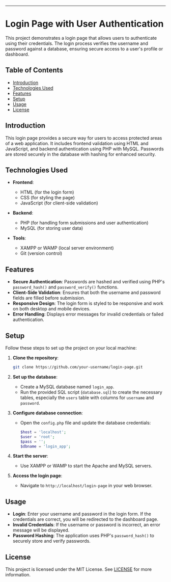 
---

# Login Page with User Authentication

This project demonstrates a login page that allows users to authenticate using their credentials. The login process verifies the username and password against a database, ensuring secure access to a user's profile or dashboard.

## Table of Contents

- [Introduction](#introduction)
- [Technologies Used](#technologies-used)
- [Features](#features)
- [Setup](#setup)
- [Usage](#usage)
- [License](#license)

## Introduction

This login page provides a secure way for users to access protected areas of a web application. It includes frontend validation using HTML and JavaScript, and backend authentication using PHP with MySQL. Passwords are stored securely in the database with hashing for enhanced security.

## Technologies Used

- **Frontend**:
  - HTML (for the login form)
  - CSS (for styling the page)
  - JavaScript (for client-side validation)

- **Backend**:
  - PHP (for handling form submissions and user authentication)
  - MySQL (for storing user data)

- **Tools**:
  - XAMPP or WAMP (local server environment)
  - Git (version control)

## Features

- **Secure Authentication**: Passwords are hashed and verified using PHP's `password_hash()` and `password_verify()` functions.
- **Client-Side Validation**: Ensures that both the username and password fields are filled before submission.
- **Responsive Design**: The login form is styled to be responsive and work on both desktop and mobile devices.
- **Error Handling**: Displays error messages for invalid credentials or failed authentication.

## Setup

Follow these steps to set up the project on your local machine:

1. **Clone the repository**:
   ```bash
   git clone https://github.com/your-username/login-page.git
   ```

2. **Set up the database**:
   - Create a MySQL database named `login_app`.
   - Run the provided SQL script (`database.sql`) to create the necessary tables, especially the `users` table with columns for `username` and `password`.

3. **Configure database connection**:
   - Open the `config.php` file and update the database credentials:
     ```php
     $host = 'localhost';
     $user = 'root';
     $pass = '';
     $dbname = 'login_app';
     ```

4. **Start the server**:
   - Use XAMPP or WAMP to start the Apache and MySQL servers.

5. **Access the login page**:
   - Navigate to `http://localhost/login-page` in your web browser.

## Usage

- **Login**: Enter your username and password in the login form. If the credentials are correct, you will be redirected to the dashboard page.
- **Invalid Credentials**: If the username or password is incorrect, an error message will be displayed.
- **Password Hashing**: The application uses PHP's `password_hash()` to securely store and verify passwords.

## License

This project is licensed under the MIT License. See [LICENSE](LICENSE) for more information.

